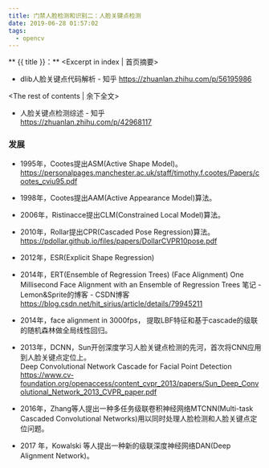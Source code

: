 ```yaml
---
title: 门禁人脸检测和识别二：人脸关键点检测
date: 2019-06-28 01:57:02
tags:
  - opencv
---
```

** {{ title }}：** <Excerpt in index | 首页摘要>

* dlib人脸关键点代码解析 - 知乎 https://zhuanlan.zhihu.com/p/56195986

<!-- more -->
<The rest of contents | 余下全文>


* 人脸关键点检测综述 - 知乎  
https://zhuanlan.zhihu.com/p/42968117


### 发展  
* 1995年，Cootes提出ASM(Active Shape Model)。  
https://personalpages.manchester.ac.uk/staff/timothy.f.cootes/Papers/cootes_cviu95.pdf
* 1998年，Cootes提出AAM(Active Appearance Model)算法。

* 2006年，Ristinacce提出CLM(Constrained Local Model)算法。

* 2010年，Rollar提出CPR(Cascaded Pose Regression)算法。  
https://pdollar.github.io/files/papers/DollarCVPR10pose.pdf


* 2012年，ESR(Explicit Shape Regression)
* 2014年，ERT(Ensemble of Regression Trees)
(Face Alignment) One Millisecond Face Alignment with an Ensemble of Regression Trees 笔记 - Lemon&Sprite的博客 - CSDN博客   
https://blog.csdn.net/hit_sirius/article/details/79945211

* 2014年，face alignment in 3000fps， 提取LBF特征和基于cascade的级联的随机森林做全局线性回归。

* 2013年，DCNN，Sun开创深度学习人脸关键点检测的先河，首次将CNN应用到人脸关键点定位上。  
Deep Convolutional Network Cascade for Facial Point Detection  
https://www.cv-foundation.org/openaccess/content_cvpr_2013/papers/Sun_Deep_Convolutional_Network_2013_CVPR_paper.pdf

* 2016年，Zhang等人提出一种多任务级联卷积神经网络MTCNN(Multi-task Cascaded Convolutional Networks)用以同时处理人脸检测和人脸关键点定位问题。

* 2017 年，Kowalski 等人提出一种新的级联深度神经网络DAN(Deep Alignment Network)。





